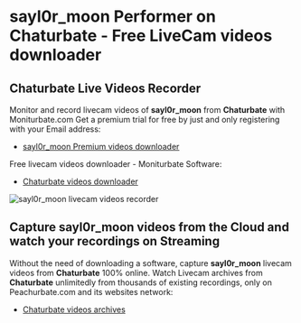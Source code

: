 # sayl0r_moon Performer on Chaturbate - Free LiveCam videos downloader

## Chaturbate Live Videos Recorder

Monitor and record livecam videos of **sayl0r_moon** from **Chaturbate** with Moniturbate.com
Get a premium trial for free by just and only registering with your Email address:
* [sayl0r_moon Premium videos downloader](https://moniturbate.com/request-demo-licence-key.html)

Free livecam videos downloader - Moniturbate Software:
* [Chaturbate videos downloader](https://moniturbate.com/moniturbate-download-software.html)

![sayl0r_moon livecam videos recorder](https://peachurnet.com/templates/moniturbate-software.png)


## Capture sayl0r_moon videos from the Cloud and watch your recordings on Streaming

Without the need of downloading a software, capture **sayl0r_moon** livecam videos from **Chaturbate** 100% online.
Watch Livecam archives from **Chaturbate** unlimitedly from thousands of existing recordings, only on Peachurbate.com and its websites network:
* [Chaturbate videos archives](https://peachurnet.com/)